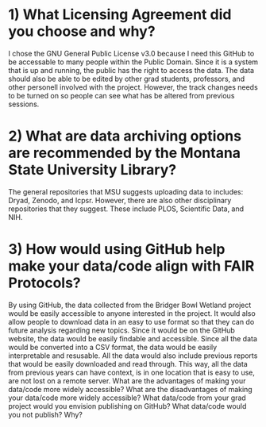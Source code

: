 # 1) What Licensing Agreement did you choose and why?
I chose the GNU General Public License v3.0 because I need this GitHub to be accessable to many people within the Public Domain. Since it is a system that is up and running, the public has the right to access the data. The data should also be able to be edited by other grad students, professors, and other personell involved with the project. However, the track changes needs to be turned on so people can see what has be altered from previous sessions.
# 2) What are data archiving options are recommended by the Montana State University Library?
The general repositories that MSU suggests uploading data to includes: Dryad, Zenodo, and Icpsr. However, there are also other disciplinary repositories that they suggest. These include PLOS, Scientific Data, and NIH.
# 3) How would using GitHub help make your data/code align with FAIR Protocols?
By using GitHub, the data collected from the Bridger Bowl Wetland project would be easily accessible to anyone interested in the project. It would also allow people to download data in an easy to use format so that they can do future analysis regarding new topics. Since it would be on the GitHub website, the data would be easily findable and accessible. Since all the data would be converted into a CSV format, the data would be easily interpretable and resusable. All the data would also include previous reports that would be easily downloaded and read through. This way, all the data from previous years can have context, is in one location that is easy to use, are not lost on a remote server.
What are the advantages of making your data/code more widely accessible?
What are the disadvantages of making your data/code more widely accessible?
What data/code from your grad project would you envision publishing on GitHub?
What data/code would you not publish? Why?
